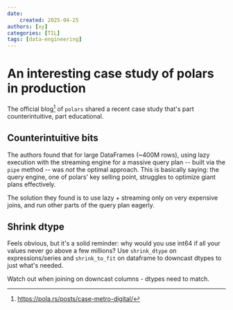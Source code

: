 ```yaml
---
date:
    created: 2025-04-25
authors: [xy]
categories: [TIL]
tags: [data-engineering]
---
```

# An interesting case study of polars in production

<!-- more -->
The official blog[^case] of `polars` shared a recent case study that's part counterintuitive, part educational. 

[^case]: https://pola.rs/posts/case-metro-digital/

## Counterintuitive bits

The authors found that for large DataFrames (~400M rows), using lazy execution with the streaming engine for a massive query plan -- built via the `pipe` method --  was *not* the optimal approach. This is basically saying: the query engine, one of polars' key selling point, struggles to optimize giant plans effectively.

The solution they found is to use lazy + streaming only on very expensive joins, and run  other parts of the query plan  eagerly. 

## Shrink dtype

Feels obvious, but it's a solid reminder: why would you use int64 if all your values never go above a few millions? Use  `shrink_dtype` on expressions/series and `shrink_to_fit` on dataframe to downcast dtypes to just what's needed. 

Watch out when joining on downcast columns - dtypes need to match. 
